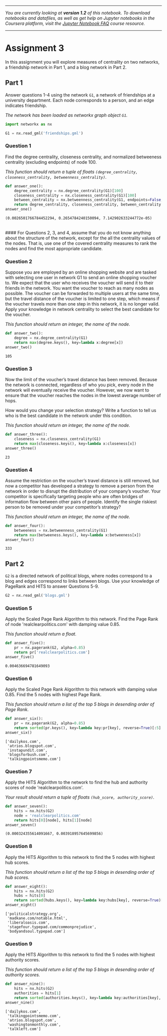 
---

_You are currently looking at **version 1.2** of this notebook. To download notebooks and datafiles, as well as get help on Jupyter notebooks in the Coursera platform, visit the [Jupyter Notebook FAQ](https://www.coursera.org/learn/python-social-network-analysis/resources/yPcBs) course resource._

---

# Assignment 3

In this assignment you will explore measures of centrality on two networks, a friendship network in Part 1, and a blog network in Part 2.

## Part 1

Answer questions 1-4 using the network `G1`, a network of friendships at a university department. Each node corresponds to a person, and an edge indicates friendship. 

*The network has been loaded as networkx graph object `G1`.*


```python
import networkx as nx

G1 = nx.read_gml('friendships.gml')
```

### Question 1

Find the degree centrality, closeness centrality, and normalized betweeness centrality (excluding endpoints) of node 100.

*This function should return a tuple of floats `(degree_centrality, closeness_centrality, betweenness_centrality)`.*


```python
def answer_one():
    degree_centrality = nx.degree_centrality(G1)[100]
    closeness_centrality = nx.closeness_centrality(G1)[100]
    between_centrality = nx.betweenness_centrality(G1, endpoints=False, normalized=True)[100]
    return degree_centrality, closeness_centrality, between_centrality
answer_one()
```




    (0.0026501766784452294, 0.2654784240150094, 7.142902633244772e-05)



<br>
#### For Questions 2, 3, and 4, assume that you do not know anything about the structure of the network, except for the all the centrality values of the nodes. That is, use one of the covered centrality measures to rank the nodes and find the most appropriate candidate.
<br>

### Question 2

Suppose you are employed by an online shopping website and are tasked with selecting one user in network G1 to send an online shopping voucher to. We expect that the user who receives the voucher will send it to their friends in the network.  You want the voucher to reach as many nodes as possible. The voucher can be forwarded to multiple users at the same time, but the travel distance of the voucher is limited to one step, which means if the voucher travels more than one step in this network, it is no longer valid. Apply your knowledge in network centrality to select the best candidate for the voucher. 

*This function should return an integer, the name of the node.*


```python
def answer_two():
    degree = nx.degree_centrality(G1)
    return max(degree.keys(), key=lambda x:degree[x])
answer_two()
```




    105



### Question 3

Now the limit of the voucher’s travel distance has been removed. Because the network is connected, regardless of who you pick, every node in the network will eventually receive the voucher. However, we now want to ensure that the voucher reaches the nodes in the lowest average number of hops.

How would you change your selection strategy? Write a function to tell us who is the best candidate in the network under this condition.

*This function should return an integer, the name of the node.*


```python
def answer_three():
    closeness = nx.closeness_centrality(G1)
    return max(closeness.keys(), key=lambda x:closeness[x])
answer_three()
```




    23



### Question 4

Assume the restriction on the voucher’s travel distance is still removed, but now a competitor has developed a strategy to remove a person from the network in order to disrupt the distribution of your company’s voucher. Your competitor is specifically targeting people who are often bridges of information flow between other pairs of people. Identify the single riskiest person to be removed under your competitor’s strategy?

*This function should return an integer, the name of the node.*


```python
def answer_four():
    betweeness = nx.betweenness_centrality(G1)
    return max(betweeness.keys(), key=lambda x:betweeness[x])
answer_four()
```




    333



## Part 2

`G2` is a directed network of political blogs, where nodes correspond to a blog and edges correspond to links between blogs. Use your knowledge of PageRank and HITS to answer Questions 5-9.


```python
G2 = nx.read_gml('blogs.gml')
```

### Question 5

Apply the Scaled Page Rank Algorithm to this network. Find the Page Rank of node 'realclearpolitics.com' with damping value 0.85.

*This function should return a float.*


```python
def answer_five():
    pr = nx.pagerank(G2, alpha=0.85)
    return pr['realclearpolitics.com']
answer_five()
```




    0.004636694781649093



### Question 6

Apply the Scaled Page Rank Algorithm to this network with damping value 0.85. Find the 5 nodes with highest Page Rank. 

*This function should return a list of the top 5 blogs in desending order of Page Rank.*


```python
def answer_six():
    pr = nx.pagerank(G2, alpha=0.85)
    return sorted(pr.keys(), key=lambda key:pr[key], reverse=True)[:5]
answer_six()
```




    ['dailykos.com',
     'atrios.blogspot.com',
     'instapundit.com',
     'blogsforbush.com',
     'talkingpointsmemo.com']



### Question 7

Apply the HITS Algorithm to the network to find the hub and authority scores of node 'realclearpolitics.com'. 

*Your result should return a tuple of floats `(hub_score, authority_score)`.*


```python
def answer_seven():
    hits = nx.hits(G2)
    node = 'realclearpolitics.com'
    return hits[0][node], hits[1][node]
answer_seven()
```




    (0.000324355614091667, 0.003918957645699856)



### Question 8 

Apply the HITS Algorithm to this network to find the 5 nodes with highest hub scores.

*This function should return a list of the top 5 blogs in desending order of hub scores.*


```python
def answer_eight():
    hits = nx.hits(G2)
    hubs = hits[0]
    return sorted(hubs.keys(), key=lambda key:hubs[key], reverse=True)[:5]
answer_eight()
```




    ['politicalstrategy.org',
     'madkane.com/notable.html',
     'liberaloasis.com',
     'stagefour.typepad.com/commonprejudice',
     'bodyandsoul.typepad.com']



### Question 9 

Apply the HITS Algorithm to this network to find the 5 nodes with highest authority scores.

*This function should return a list of the top 5 blogs in desending order of authority scores.*


```python
def answer_nine():
    hits = nx.hits(G2)
    authorities = hits[1]
    return sorted(authorities.keys(), key=lambda key:authorities[key], reverse=True)[:5]
answer_nine()
```




    ['dailykos.com',
     'talkingpointsmemo.com',
     'atrios.blogspot.com',
     'washingtonmonthly.com',
     'talkleft.com']


